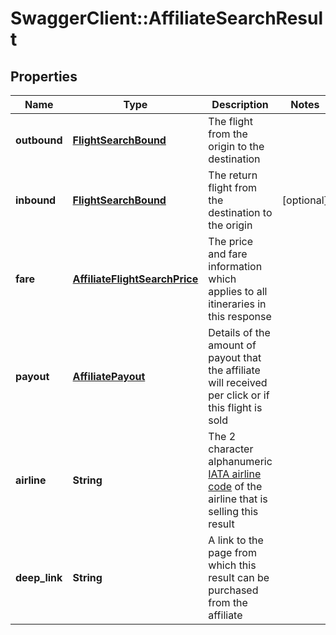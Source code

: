 # SwaggerClient::AffiliateSearchResult

## Properties
Name | Type | Description | Notes
------------ | ------------- | ------------- | -------------
**outbound** | [**FlightSearchBound**](FlightSearchBound.md) | The flight from the origin to the destination |
**inbound** | [**FlightSearchBound**](FlightSearchBound.md) | The return flight from the destination to the origin | [optional]
**fare** | [**AffiliateFlightSearchPrice**](AffiliateFlightSearchPrice.md) | The price and fare information which applies to all itineraries in this response |
**payout** | [**AffiliatePayout**](AffiliatePayout.md) | Details of the amount of payout that the affiliate will received per click or if this flight is sold |
**airline** | **String** | The 2 character alphanumeric <a href="https://en.wikipedia.org/wiki/Airline_codes">IATA airline code</a> of the airline that is selling this result |
**deep_link** | **String** | A link to the page from which this result can be purchased from the affiliate |


